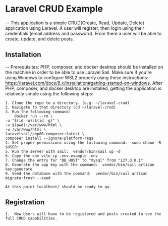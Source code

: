 # Laravel CRUD Example

-- This application is a simple CRUD(Create, Read, Update, Delete) application using Laravel.  A user will register, then login using their credentials (email address and password).  From there a user will be able to create, update, and delete posts.

## Installation
-- Prerequisites:  PHP, composer, and docker desktop should be installed on the machine in order to be able to use Laravel Sail.  Make sure if you're using Windows to configure WSL2 properly using these instructions:  https://laravel.com/docs/8.x/installation#getting-started-on-windows.  After PHP, composer, and docker desktop are installed, getting the application is relatively simple using the following steps:

    1. Clone the repo to a directory. (e.g. ~/laravel-crud)
    2. Navigate to that directory (cd ~/laravel-crud)
    3. Run the following command:  
        docker run --rm \
    -u "$(id -u):$(id -g)" \
    -v $(pwd):/var/www/html \
    -w /var/www/html \
    laravelsail/php80-composer:latest \
    composer install --ignore-platform-reqs
    4. Set proper permissions using the following command:  sudo chown -R $USER: .
    5. Run the server with sail:  vendor/bin/sail up -d
    6. Copy the env vile cp .env.example .env
    7. Change the entry for "DB_HOST" to "mysql" from "127.0.0.1"
    8. Generate the app key with the command:  vendor/bin/sail artisan key:generate
    9. Seed the database with the command:  vendor/bin/sail artisan migrate:fresh --seed
    
    At this point localhost/ should be ready to go.
## Registration
    1.  New Users will have to be registered and posts created to see the full CRUD capabilities.
